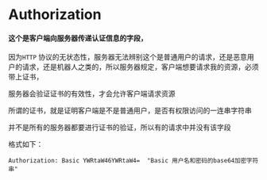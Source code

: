 # Authorization



####  这个是客户端向服务器传递认证信息的字段，



因为<code>HTTP</code> 协议的无状态性，服务器无法辨别这个是普通用户的请求，还是恶意用户的请求，还是机器人之类的，所以服务器规定，客户端想要请求我的资源，必须带上证书，

服务器会验证证书的有效性，才会允许客户端请求资源



所谓的证书，就是证明客户端是不是普通用户，是否有权限访问的一连串字符串



并不是所有的服务器都要进行证书的验证，所以有的请求中并没有该字段



格式如下：

```http
Authorization: Basic YWRtaW46YWRtaW4=  "Basic 用户名和密码的base64加密字符串"
```

